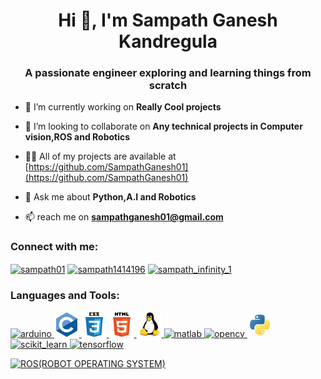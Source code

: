 <h1 align="center">Hi 👋, I'm Sampath Ganesh Kandregula</h1>
<h3 align="center">A passionate engineer exploring and learning things from scratch </h3>

- 🔭 I’m currently working on **Really Cool projects**

- 👯 I’m looking to collaborate on **Any technical projects in Computer vision,ROS and Robotics**

- 👨‍💻 All of my projects are available at [https://github.com/SampathGanesh01](https://github.com/SampathGanesh01)

- 💬 Ask me about **Python,A.I and Robotics**

- 📫 reach me on **sampathganesh01@gmail.com**

<h3 align="left">Connect with me:</h3>
<p align="left">
<a href="https://linkedin.com/in/sampath01" target="blank"><img align="center" src="https://raw.githubusercontent.com/rahuldkjain/github-profile-readme-generator/master/src/images/icons/Social/linked-in-alt.svg" alt="sampath01" height="30" width="40" /></a>
<a href="https://fb.com/sampath1414196" target="blank"><img align="center" src="https://raw.githubusercontent.com/rahuldkjain/github-profile-readme-generator/master/src/images/icons/Social/facebook.svg" alt="sampath1414196" height="30" width="40" /></a>
<a href="https://www.instagram.com/sampath_kandregula/" target="blank"><img align="center" src="https://raw.githubusercontent.com/rahuldkjain/github-profile-readme-generator/master/src/images/icons/Social/instagram.svg" alt="sampath_infinity_1" height="30" width="40" /></a>
</p>

<h3 align="left">Languages and Tools:</h3>
<p align="left"> <a href="https://www.arduino.cc/" target="_blank"> <img src="https://cdn.worldvectorlogo.com/logos/arduino-1.svg" alt="arduino" width="40" height="40"/> </a> <a href="https://www.cprogramming.com/" target="_blank"> <img src="https://raw.githubusercontent.com/devicons/devicon/master/icons/c/c-original.svg" alt="c" width="40" height="40"/> </a> <a href="https://www.w3schools.com/css/" target="_blank"> <img src="https://raw.githubusercontent.com/devicons/devicon/master/icons/css3/css3-original-wordmark.svg" alt="css3" width="40" height="40"/> </a> <a href="https://www.w3.org/html/" target="_blank"> <img src="https://raw.githubusercontent.com/devicons/devicon/master/icons/html5/html5-original-wordmark.svg" alt="html5" width="40" height="40"/> </a> <a href="https://www.linux.org/" target="_blank"> <img src="https://raw.githubusercontent.com/devicons/devicon/master/icons/linux/linux-original.svg" alt="linux" width="40" height="40"/> </a> <a href="https://www.mathworks.com/" target="_blank"> <img src="https://upload.wikimedia.org/wikipedia/commons/2/21/Matlab_Logo.png" alt="matlab" width="40" height="40"/> </a> <a href="https://opencv.org/" target="_blank"> <img src="https://www.vectorlogo.zone/logos/opencv/opencv-icon.svg" alt="opencv" width="40" height="40"/> </a> <a href="https://www.python.org" target="_blank"> <img src="https://raw.githubusercontent.com/devicons/devicon/master/icons/python/python-original.svg" alt="python" width="40" height="40"/> </a> <a href="https://scikit-learn.org/" target="_blank"> <img src="https://upload.wikimedia.org/wikipedia/commons/0/05/Scikit_learn_logo_small.svg" alt="scikit_learn" width="40" height="40"/> </a> <a href="https://www.tensorflow.org" target="_blank"> <img src="https://www.vectorlogo.zone/logos/tensorflow/tensorflow-icon.svg" alt="tensorflow" width="40" height="40"/> </a> </p></a> <a href="https://www.ROS.org" target="_blank"> <img src="https://encrypted-tbn0.gstatic.com/images?q=tbn:ANd9GcQKwGYuzdttLnintfrd5Xkaz4qf8xv-74sZ-w&usqp=CAU" alt="ROS(ROBOT OPERATING SYSTEM)" width="40" height="40"/> </a> </p>


